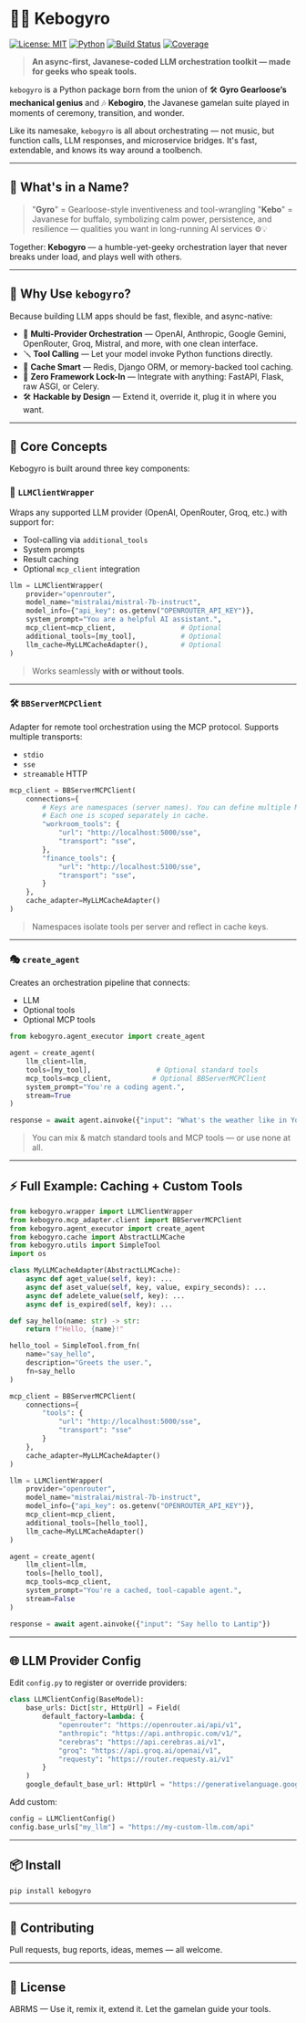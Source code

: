 # 🧙‍♂️ Kebogyro

[![License: MIT](https://img.shields.io/badge/License-MIT-blue.svg)](./LICENSE.md) [![Python](https://img.shields.io/badge/Python-3.10%2B-blue)](https://www.python.org/) [![Build Status](https://img.shields.io/badge/build-passing-brightgreen)](https://github.com/your-org/kebogyro/actions) [![Coverage](https://img.shields.io/badge/coverage-90%25-green)](https://github.com/your-org/kebogyro)

> **An async-first, Javanese-coded LLM orchestration toolkit — made for geeks who speak tools.**

`kebogyro` is a Python package born from the union of 🛠️ **Gyro Gearloose’s mechanical genius** and 🎶 **Kebogiro**, the Javanese gamelan suite played in moments of ceremony, transition, and wonder.

Like its namesake, `kebogyro` is all about orchestrating — not music, but function calls, LLM responses, and microservice bridges. It's fast, extendable, and knows its way around a toolbench.

---

## 🎡 What's in a Name?

> "**Gyro**" = Gearloose-style inventiveness and tool-wrangling
> "**Kebo**" = Javanese for buffalo, symbolizing calm power, persistence, and resilience — qualities you want in long-running AI services ⚙️💡

Together: **Kebogyro** — a humble-yet-geeky orchestration layer that never breaks under load, and plays well with others.

---

## 🧬 Why Use `kebogyro`?

Because building LLM apps should be fast, flexible, and async-native:

* 🔁 **Multi-Provider Orchestration** — OpenAI, Anthropic, Google Gemini, OpenRouter, Groq, Mistral, and more, with one clean interface.
* 🪛 **Tool Calling** — Let your model invoke Python functions directly.
* 🧠 **Cache Smart** — Redis, Django ORM, or memory-backed tool caching.
* 🔌 **Zero Framework Lock-In** — Integrate with anything: FastAPI, Flask, raw ASGI, or Celery.
* 🛠 **Hackable by Design** — Extend it, override it, plug it in where you want.

---

## 🧠 Core Concepts

Kebogyro is built around three key components:

### 🧵 `LLMClientWrapper`

Wraps any supported LLM provider (OpenAI, OpenRouter, Groq, etc.) with support for:

* Tool-calling via `additional_tools`
* System prompts
* Result caching
* Optional `mcp_client` integration

```python
llm = LLMClientWrapper(
    provider="openrouter",
    model_name="mistralai/mistral-7b-instruct",
    model_info={"api_key": os.getenv("OPENROUTER_API_KEY")},
    system_prompt="You are a helpful AI assistant.",
    mcp_client=mcp_client,                # Optional
    additional_tools=[my_tool],           # Optional
    llm_cache=MyLLMCacheAdapter(),        # Optional
)
```

> Works seamlessly **with or without tools**.

---

### 🛠 `BBServerMCPClient`

Adapter for remote tool orchestration using the MCP protocol. Supports multiple transports:

* `stdio`
* `sse`
* `streamable` HTTP

```python
mcp_client = BBServerMCPClient(
    connections={
        # Keys are namespaces (server names). You can define multiple MCP servers.
        # Each one is scoped separately in cache.
        "workroom_tools": {
            "url": "http://localhost:5000/sse",
            "transport": "sse",
        },
        "finance_tools": {
            "url": "http://localhost:5100/sse",
            "transport": "sse",
        }
    },
    cache_adapter=MyLLMCacheAdapter()
)
```

> Namespaces isolate tools per server and reflect in cache keys.

---

### 🎭 `create_agent`

Creates an orchestration pipeline that connects:

* LLM
* Optional tools
* Optional MCP tools

```python
from kebogyro.agent_executor import create_agent

agent = create_agent(
    llm_client=llm,
    tools=[my_tool],                # Optional standard tools
    mcp_tools=mcp_client,          # Optional BBServerMCPClient
    system_prompt="You're a coding agent.",
    stream=True
)

response = await agent.ainvoke({"input": "What's the weather like in Yogyakarta?"})
```

> You can mix & match standard tools and MCP tools — or use none at all.

---

## ⚡️ Full Example: Caching + Custom Tools

```python
from kebogyro.wrapper import LLMClientWrapper
from kebogyro.mcp_adapter.client import BBServerMCPClient
from kebogyro.agent_executor import create_agent
from kebogyro.cache import AbstractLLMCache
from kebogyro.utils import SimpleTool
import os

class MyLLMCacheAdapter(AbstractLLMCache):
    async def aget_value(self, key): ...
    async def aset_value(self, key, value, expiry_seconds): ...
    async def adelete_value(self, key): ...
    async def is_expired(self, key): ...

def say_hello(name: str) -> str:
    return f"Hello, {name}!"

hello_tool = SimpleTool.from_fn(
    name="say_hello",
    description="Greets the user.",
    fn=say_hello
)

mcp_client = BBServerMCPClient(
    connections={
        "tools": {
            "url": "http://localhost:5000/sse",
            "transport": "sse"
        }
    },
    cache_adapter=MyLLMCacheAdapter()
)

llm = LLMClientWrapper(
    provider="openrouter",
    model_name="mistralai/mistral-7b-instruct",
    model_info={"api_key": os.getenv("OPENROUTER_API_KEY")},
    mcp_client=mcp_client,
    additional_tools=[hello_tool],
    llm_cache=MyLLMCacheAdapter()
)

agent = create_agent(
    llm_client=llm,
    tools=[hello_tool],
    mcp_tools=mcp_client,
    system_prompt="You're a cached, tool-capable agent.",
    stream=False
)

response = await agent.ainvoke({"input": "Say hello to Lantip"})
```

---

## 🌐 LLM Provider Config

Edit `config.py` to register or override providers:

```python
class LLMClientConfig(BaseModel):
    base_urls: Dict[str, HttpUrl] = Field(
        default_factory=lambda: {
            "openrouter": "https://openrouter.ai/api/v1",
            "anthropic": "https://api.anthropic.com/v1/",
            "cerebras": "https://api.cerebras.ai/v1",
            "groq": "https://api.groq.ai/openai/v1",
            "requesty": "https://router.requesty.ai/v1"
        }
    )
    google_default_base_url: HttpUrl = "https://generativelanguage.googleapis.com/v1beta/openai/"
```

Add custom:

```python
config = LLMClientConfig()
config.base_urls["my_llm"] = "https://my-custom-llm.com/api"
```

---

## 📦 Install

```bash
pip install kebogyro
```

---

## 🙌 Contributing

Pull requests, bug reports, ideas, memes — all welcome.

---

## 📄 License

ABRMS — Use it, remix it, extend it. Let the gamelan guide your tools.
